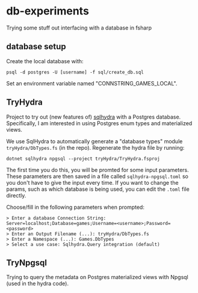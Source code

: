 # db-experiments

Trying some stuff out interfacing with a database in fsharp

## database setup

Create the local database with:

```
psql -d postgres -U [username] -f sql/create_db.sql
```

Set an environment variable named "CONNSTRING_GAMES_LOCAL".

## TryHydra

Project to try out (new features of) [sqlhydra](https://github.com/JordanMarr/SqlHydra) with a Postgres database. Specifically, I am interested in using Postgres enum types and materialized views.

We use SqlHydra to automatically generate a "database types" module `tryHydra/DbTypes.fs` (in the repo). Regenerate the hydra file by running:

```shell
dotnet sqlhydra npgsql --project tryHydra/TryHydra.fsproj
```

The first time you do this, you will be promted for some input parameters. These parameters are then saved in a file called `sqlhydra-npgsql.toml` so you don't have to give the input every time. If you want to change the params, such as which database is being used, you can edit the `.toml` file directly.

Choose/fill in the following parameters when prompted:

```shell
> Enter a database Connection String: Server=localhost;Database=games;Username=<username>;Password=<password>
> Enter an Output Filename (...): tryHydra/DbTypes.fs
> Enter a Namespace (...): Games.DbTypes
> Select a use case: Sqlhydra.Query integration (default)
```

## TryNpgsql

Trying to query the metadata on Postgres materialized views with Npgsql (used in the hydra code).